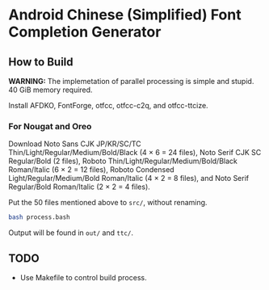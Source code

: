 # Android Chinese (Simplified) Font Completion Generator

## How to Build

**WARNING:** The implemetation of parallel processing is simple and stupid. 40 GiB memory required.

Install AFDKO, FontForge, otfcc, otfcc-c2q, and otfcc-ttcize.

### For Nougat and Oreo

Download Noto Sans CJK JP/KR/SC/TC Thin/Light/Regular/Medium/Bold/Black (4 × 6 = 24 files), Noto Serif CJK SC Regular/Bold (2 files), Roboto Thin/Light/Regular/Medium/Bold/Black Roman/Italic (6 × 2 = 12 files), Roboto Condensed Light/Regular/Medium/Bold Roman/Italic (4 × 2 = 8 files), and Noto Serif Regular/Bold Roman/Italic (2 × 2 = 4 files).

Put the 50 files mentioned above to `src/`, without renaming.

```bash
bash process.bash
```

Output will be found in `out/` and `ttc/`.

## TODO

+ Use Makefile to control build process.
